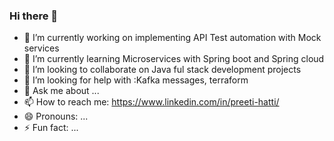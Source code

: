 ### Hi there 👋


- 🔭 I’m currently working on implementing API Test automation with Mock services
- 🌱 I’m currently learning Microservices with Spring boot and Spring cloud
- 👯 I’m looking to collaborate on Java ful stack development projects
- 🤔 I’m looking for help with :Kafka messages, terraform
- 💬 Ask me about ...
- 📫 How to reach me: https://www.linkedin.com/in/preeti-hatti/
- 😄 Pronouns: ...
- ⚡ Fun fact: ...

